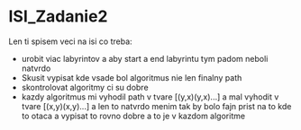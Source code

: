 # ISI_Zadanie2

Len ti spisem veci na isi co treba: 
- urobit viac labyrintov a aby start a end labyrintu tym padom neboli natvrdo
- Skusit vypisat kde vsade bol algoritmus nie len finalny path
- skontrolovat algoritmy ci su dobre 
- kazdy algoritmus mi vyhodil path v tvare [(y,x)(y,x)...] a mal vyhodit v tvare [(x,y)(x,y)...] a len to natvrdo menim tak by bolo fajn prist na to kde to otaca a vypisat to rovno dobre a to je v kazdom algoritme